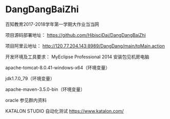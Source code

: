 # DangDangBaiZhi
百知教育2017-2018学年第一学期大作业当当网

项目源码部署地址：
https://github.com/HibisciDai/DangDangBaiZhi

项目阿里云地址：
http://120.77.204.143:8989/DangDang/main/toMain.action

开发环境及工具要求：
MyEclipse Professional 2014 安装包见机房电脑

apache-tomcat-8.0.41-windows-x64（环境变量）

jdk1.7.0_79（环境变量）

apache-maven-3.5.0-bin（环境变量）

oracle 参见群内资料

KATALON STUDIO 自动化测试 https://www.katalon.com/
